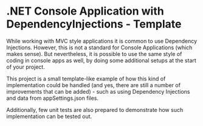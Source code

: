 # .NET Console Application with DependencyInjections - Template 

While working with MVC style applications it is common to use Dependency Injections.
However, this is not a standard for Console Applications (which makes sense).
But nevertheless, it is possible to use the same style of coding in console apps
as well, by doing some additional setups at the start of your project.

This project is a small template-like example of how this kind of implementation
could be handled (and yes, there are still a number of improvements that can be
added) - such as using Dependency Injections and data from appSettings.json files.

Additionally, few unit tests are also prepared to demonstrate how such implementation
can be tested out.